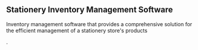 ## Stationery Inventory Management Software

Inventory management software that provides a comprehensive solution for the efficient management of a stationery store's products


.
